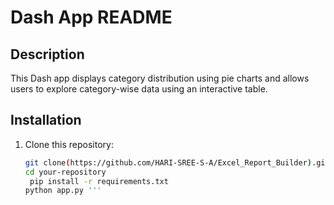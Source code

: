 # Dash App README

## Description
This Dash app displays category distribution using pie charts and allows users to explore category-wise data using an interactive table.




## Installation
1. Clone this repository:
   ```bash
   git clone(https://github.com/HARI-SREE-S-A/Excel_Report_Builder).git
   cd your-repository
    pip install -r requirements.txt
   python app.py '''



